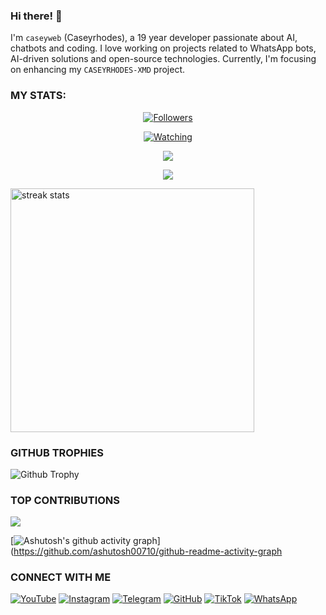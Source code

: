 ### Hi there! 👋 
I'm `caseyweb` (Caseyrhodes), a 19 year developer passionate about AI, chatbots and coding. I love working on projects related to WhatsApp bots, AI-driven solutions and open-source technologies. Currently, I'm focusing on enhancing my `CASEYRHODES-XMD` project.


### MY STATS:
<p align="center"><a href="https://github.com/caseyweb/followers"><img title="Followers" src="https://img.shields.io/github/followers/caseyweb?color=red&style=flat-square"></a></p>
<p align="center"><a href="https://komarev.com/ghpvc/?username=caseyweb&color=blue&style=flat-square&label=Profile+Views"><img title="Watching" src="https://komarev.com/ghpvc/?username=caseyweb&color=green&style=flat-square&label=Profile+View"></a>
</p>
<p align="center"><a href="https://github.com/caseyweb"><img src="https://github-readme-stats.vercel.app/api?username=caseyweb&show_icons=true&theme=radical"></a></p>
<p align="center"><a href="https://github.com/caseyweb"><img src="https://github-readme-stats.vercel.app/api/top-langs/?username=caseyweb&theme=radical&layout=compact"></a></p>

<img width=390 src="https://github-readme-streak-stats-salesp07.vercel.app/?user=caseyweb&count_private=true&theme=react&border_radius=10" alt="streak stats"/>

### GITHUB TROPHIES
![Github Trophy](https://github-profile-trophy.vercel.app/?username=caseyweb)



### TOP CONTRIBUTIONS
![](https://github-contributor-stats.vercel.app/api?username=caseyweb&limit=5&theme=black&combine_all_yearly_contributions=true)

[![Ashutosh's github activity graph](https://github-readme-activity-graph.vercel.app/graph?username=caseywebt&bg_color=000000&color=9e4c98&line=9e4c98&point=403d3d&area=true&hide_border=true)](https://github.com/ashutosh00710/github-readme-activity-graph

### CONNECT WITH ME 
[![YouTube](https://img.shields.io/badge/YouTube-red?style=flat-square&logo=youtube)](https://www.youtube.com/@caseyrhodes01)
[![Instagram](https://img.shields.io/badge/Instagram-E4405F?style=flat-square&logo=instagram&logoColor=white)](https://www.instagram.com/caseyrhodes)
[![Telegram](https://img.shields.io/badge/Telegram-2CA5E0?style=flat-square&logo=telegram&logoColor=white)](https://t.me/caseyrhodes001)
[![GitHub](https://img.shields.io/badge/GitHub-black?style=flat-square&logo=github&logoColor=white)](https://github.com/caseyweb)
[![TikTok](https://img.shields.io/badge/TikTok-000000?style=flat-square&logo=tiktok&logoColor=white)](https://www.tiktok.com/@caseyrhodes1)
[![WhatsApp](https://img.shields.io/badge/WhatsApp-25D366?style=flat-square&logo=whatsapp&logoColor=white)](https://wa.me/254112192119) 
